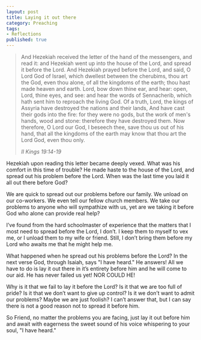 ```yaml
---
layout: post
title: Laying it out there
category: Preaching
tags:
- Reflections
published: true
---
```

>And Hezekiah received the letter of the hand of the messengers, and read it: and Hezekiah went up into the house of the Lord, and spread it before the Lord. And Hezekiah prayed before the Lord, and said, O Lord God of Israel, which dwellest between the cherubims, thou art the God, even thou alone, of all the kingdoms of the earth; thou hast made heaven and earth. Lord, bow down thine ear, and hear: open, Lord, thine eyes, and see: and hear the words of Sennacherib, which hath sent him to reproach the living God. Of a truth, Lord, the kings of Assyria have destroyed the nations and their lands, And have cast their gods into the fire: for they were no gods, but the work of men's hands, wood and stone: therefore they have destroyed them. Now therefore, O Lord our God, I beseech thee, save thou us out of his hand, that all the kingdoms of the earth may know that thou art the Lord God, even thou only.
>
><cite>II Kings 19:14-19</cite>

Hezekiah upon reading this letter became deeply vexed. What was his comfort in this time of trouble? He made haste to the house of the Lord, and spread out his problem before the Lord. When was the last time you laid it all out there before God?

We are quick to spread out our problems before our family. We unload on our co-workers. We even tell our fellow church members. We take our problems to anyone who will sympathize with us, yet are we taking it before God who alone can provide real help?

I’ve found from the hard schoolmaster of experience that the matters that I most need to spread before the Lord, I don’t. I keep them to myself to vex me, or I unload them to my wife or friend. Still, I don’t bring them before my Lord who awaits me that he might help me.

What happened when he spread out his problems before the Lord? In the next verse God, through Isaiah, says "I have heard." He answers! All we have to do is lay it out there in it’s entirety before him and he will come to our aid. He has never failed us yet! NOR COULD HE!

Why is it that we fail to lay it before the Lord? Is it that we are too full of pride? Is it that we don’t want to give up control? Is it we don’t want to admit our problems? Maybe we are just foolish? I can’t answer that, but I can say there is not a good reason not to spread it before him.

So Friend, no matter the problems you are facing, just lay it out before him and await with eagerness the sweet sound of his voice whispering to your soul, "I have heard."